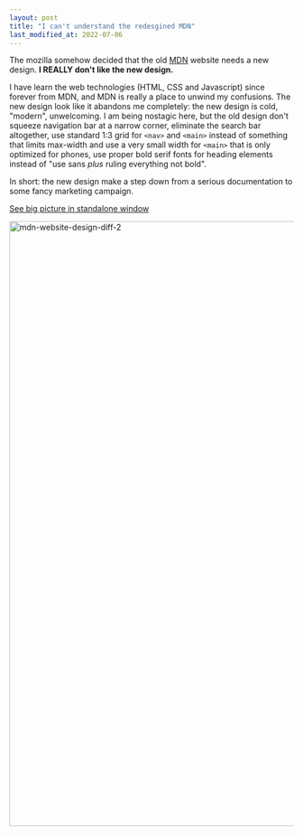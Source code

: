 ```yaml
---
layout: post
title: "I can't understand the redesgined MDN"
last_modified_at: 2022-07-06
---
```

<!-- This Source Code Form is subject to the terms of the Mozilla Public
   - License, v. 2.0. If a copy of the MPL was not distributed with this
   - file, You can obtain one at https://mozilla.org/MPL/2.0/. -->
The mozilla somehow decided that the old [MDN](https://developer.mozilla.org/) website needs a new design. **I REALLY don't like the new design.**

I have learn the web technologies (HTML, CSS and Javascript) since forever from MDN, and MDN is really a place to unwind my confusions. The new design look like it abandons me completely: the new design is cold, "modern", unwelcoming. I am being nostagic here, but the old design don't squeeze navigation bar at a narrow corner, eliminate the search bar altogether, use standard 1:3 grid for `<nav>` and `<main>` instead of something that limits max-width and use a very small width for `<main>` that is only optimized for phones,  use proper bold serif fonts for heading elements instead of "use sans _plus_ ruling everything not bold".

In short: the new design make a step down from a serious documentation to some fancy marketing campaign.

[See big picture in standalone window](../../../../static/2022-03-14/mdn-website-design-diff-2.png)

<picture><source srcset="../../../../static/2022-03-14/mdn-website-design-diff-2.webp" type="image/webp"><img src="../../../../static/2022-03-14/mdn-website-design-diff-2.png" width="2600" height="1071" alt="mdn-website-design-diff-2" /></picture>
